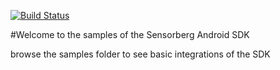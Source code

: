 [![Build Status](https://travis-ci.org/sensorberg-dev/android-sdk.svg?branch=master)](https://travis-ci.org/sensorberg-dev/android-sdk)

#Welcome to the samples of the Sensorberg Android SDK

browse the samples folder to see basic integrations of the SDK
